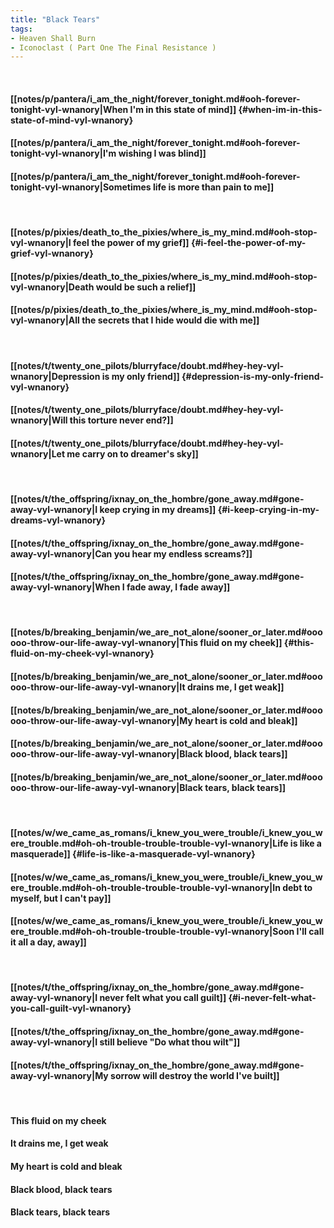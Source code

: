 ```yaml
---
title: "Black Tears"
tags:
- Heaven Shall Burn
- Iconoclast ( Part One The Final Resistance )
---
```

&nbsp;
#### [[notes/p/pantera/i_am_the_night/forever_tonight.md#ooh-forever-tonight-vyl-wnanory|When I'm in this state of mind]] {#when-im-in-this-state-of-mind-vyl-wnanory}
#### [[notes/p/pantera/i_am_the_night/forever_tonight.md#ooh-forever-tonight-vyl-wnanory|I'm wishing I was blind]]
#### [[notes/p/pantera/i_am_the_night/forever_tonight.md#ooh-forever-tonight-vyl-wnanory|Sometimes life is more than pain to me]]
&nbsp;
#### [[notes/p/pixies/death_to_the_pixies/where_is_my_mind.md#ooh-stop-vyl-wnanory|I feel the power of my grief]] {#i-feel-the-power-of-my-grief-vyl-wnanory}
#### [[notes/p/pixies/death_to_the_pixies/where_is_my_mind.md#ooh-stop-vyl-wnanory|Death would be such a relief]]
#### [[notes/p/pixies/death_to_the_pixies/where_is_my_mind.md#ooh-stop-vyl-wnanory|All the secrets that I hide would die with me]]
&nbsp;
#### [[notes/t/twenty_one_pilots/blurryface/doubt.md#hey-hey-vyl-wnanory|Depression is my only friend]] {#depression-is-my-only-friend-vyl-wnanory}
#### [[notes/t/twenty_one_pilots/blurryface/doubt.md#hey-hey-vyl-wnanory|Will this torture never end?]]
#### [[notes/t/twenty_one_pilots/blurryface/doubt.md#hey-hey-vyl-wnanory|Let me carry on to dreamer's sky]]
&nbsp;
#### [[notes/t/the_offspring/ixnay_on_the_hombre/gone_away.md#gone-away-vyl-wnanory|I keep crying in my dreams]] {#i-keep-crying-in-my-dreams-vyl-wnanory}
#### [[notes/t/the_offspring/ixnay_on_the_hombre/gone_away.md#gone-away-vyl-wnanory|Can you hear my endless screams?]]
#### [[notes/t/the_offspring/ixnay_on_the_hombre/gone_away.md#gone-away-vyl-wnanory|When I fade away, I fade away]]
&nbsp;
#### [[notes/b/breaking_benjamin/we_are_not_alone/sooner_or_later.md#oooooo-throw-our-life-away-vyl-wnanory|This fluid on my cheek]] {#this-fluid-on-my-cheek-vyl-wnanory}
#### [[notes/b/breaking_benjamin/we_are_not_alone/sooner_or_later.md#oooooo-throw-our-life-away-vyl-wnanory|It drains me, I get weak]]
#### [[notes/b/breaking_benjamin/we_are_not_alone/sooner_or_later.md#oooooo-throw-our-life-away-vyl-wnanory|My heart is cold and bleak]]
#### [[notes/b/breaking_benjamin/we_are_not_alone/sooner_or_later.md#oooooo-throw-our-life-away-vyl-wnanory|Black blood, black tears]]
#### [[notes/b/breaking_benjamin/we_are_not_alone/sooner_or_later.md#oooooo-throw-our-life-away-vyl-wnanory|Black tears, black tears]]
&nbsp;
#### [[notes/w/we_came_as_romans/i_knew_you_were_trouble/i_knew_you_were_trouble.md#oh-oh-trouble-trouble-trouble-vyl-wnanory|Life is like a masquerade]] {#life-is-like-a-masquerade-vyl-wnanory}
#### [[notes/w/we_came_as_romans/i_knew_you_were_trouble/i_knew_you_were_trouble.md#oh-oh-trouble-trouble-trouble-vyl-wnanory|In debt to myself, but I can't pay]]
#### [[notes/w/we_came_as_romans/i_knew_you_were_trouble/i_knew_you_were_trouble.md#oh-oh-trouble-trouble-trouble-vyl-wnanory|Soon I'll call it all a day, away]]
&nbsp;
#### [[notes/t/the_offspring/ixnay_on_the_hombre/gone_away.md#gone-away-vyl-wnanory|I never felt what you call guilt]] {#i-never-felt-what-you-call-guilt-vyl-wnanory}
#### [[notes/t/the_offspring/ixnay_on_the_hombre/gone_away.md#gone-away-vyl-wnanory|I still believe "Do what thou wilt"]]
#### [[notes/t/the_offspring/ixnay_on_the_hombre/gone_away.md#gone-away-vyl-wnanory|My sorrow will destroy the world I've built]]
&nbsp;
#### This fluid on my cheek
#### It drains me, I get weak
#### My heart is cold and bleak
#### Black blood, black tears
#### Black tears, black tears
